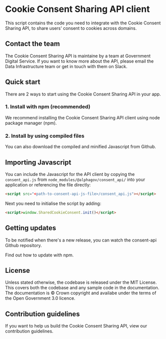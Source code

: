 # Cookie Consent Sharing API client

This script contains the code you need to integrate with the Cookie Consent Sharing API,
to share users' consent to cookies across domains.

## Contact the team

The Cookie Consent Sharing API is maintaine by a team at Government Digital Service. If
you want to know more about the API, please email the Data Infrastructure team or get in
touch with them on Slack.

## Quick start

There are 2 ways to start using the Cookie Consent Sharing API in your app.

### 1. Install with npm (recommended)

We recommend installing the Cookie Consent Sharing API client using node package manager
(npm).

### 2. Install by using compiled files

You can also download the compiled and minified Javascript from Github.

## Importing Javascript

You can include the Javascript for the API client by copying the `consent_api.js` from
`node_modules/@alphagov/consent_api/` into your application or referencing the file
directly:

```html
<script src="<path-to-consent-api-js-file>/consent_api.js"></script>
```

Next you need to initialise the script by adding:

```html
<script>window.SharedCookieConsent.init()</script>
```

## Getting updates

To be notified when there's a new release, you can watch the consent-api Github
repository.

Find out how to update with npm.

## License

Unless stated otherwise, the codebase is released under the MIT License. This covers
both the codebase and any sample code in the documentation. The documentation is &copy;
Crown copyright and availabe under the terms of the Open Government 3.0 licence.

## Contribution guidelines

If you want to help us build the Cookie Consent Sharing API, view our contribution
guidelines.

